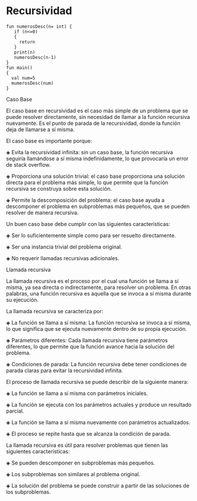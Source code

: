 # Recursividad
~~~~
fun numerosDesc(n= int) {
   if (n<=0)
   {
     return
   }
   print(n)
   numerosDesc(n-1)
}
fun main()
{
  val num=5
  mumerosDesc(num)
}
~~~~

 Caso Base
 
El caso base en recursividad es el caso más simple de un problema que se puede resolver directamente, sin necesidad de llamar a la función recursiva nuevamente. Es el punto de parada de la recursividad, donde la función deja de llamarse a sí misma.

El caso base es importante porque:

◈ Evita la recursividad infinita: sin un caso base, la función recursiva seguiría llamándose a sí misma indefinidamente, lo que provocaría un error de stack overflow.

◈ Proporciona una solución trivial: el caso base proporciona una solución directa para el problema más simple, lo que permite que la función recursiva se construya sobre esta solución.

◈ Permite la descomposición del problema: el caso base ayuda a descomponer el problema en subproblemas más pequeños, que se pueden resolver de manera recursiva.

Un buen caso base debe cumplir con las siguientes características:

◈ Ser lo suficientemente simple como para ser resuelto directamente.

◈ Ser una instancia trivial del problema original.

◈ No requerir llamadas recursivas adicionales.

Llamada recursiva

La llamada recursiva es el proceso por el cual una función se llama a sí misma, ya sea directa o indirectamente, para resolver un problema. En otras palabras, una función recursiva es aquella que se invoca a sí misma durante su ejecución.

La llamada recursiva se caracteriza por:

◈ La función se llama a sí misma: La función recursiva se invoca a sí misma, lo que significa que se ejecuta nuevamente dentro de su propia ejecución.

◈ Parámetros diferentes: Cada llamada recursiva tiene parámetros diferentes, lo que permite que la función avance hacia la solución del problema.

◈ Condiciones de parada: La función recursiva debe tener condiciones de parada claras para evitar la recursividad infinita.

El proceso de llamada recursiva se puede describir de la siguiente manera:

◈ La función se llama a sí misma con parámetros iniciales.

◈ La función se ejecuta con los parámetros actuales y produce un resultado parcial.

◈ La función se llama a sí misma nuevamente con parámetros actualizados.

◈ El proceso se repite hasta que se alcanza la condición de parada.


La llamada recursiva es útil para resolver problemas que tienen las siguientes características:

◈ Se pueden descomponer en subproblemas más pequeños.

◈ Los subproblemas son similares al problema original.

◈ La solución del problema se puede construir a partir de las soluciones de los subproblemas.

